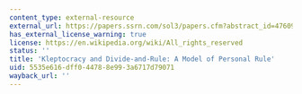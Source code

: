 ```yaml
---
content_type: external-resource
external_url: https://papers.ssrn.com/sol3/papers.cfm?abstract_id=476093#:~:text=Many%20developing%20countries%20have%20suffered,their%20own%20glorification%20or%20consumption.
has_external_license_warning: true
license: https://en.wikipedia.org/wiki/All_rights_reserved
status: ''
title: 'Kleptocracy and Divide-and-Rule: A Model of Personal Rule'
uid: 5535e616-dff0-4478-8e99-3a6717d79071
wayback_url: ''
---
```

